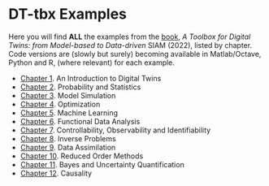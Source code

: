 # DT-tbx Examples


Here you will find **ALL** the examples from the [book](https://www.siam.org/publications/books/book-series), *A Toolbox for Digital Twins: from Model-based to Data-driven* SIAM (2022), listed by chapter. Code versions are (slowly but surely) becoming available in Matlab/Octave, Python and R, (where relevant) for each example.

- [Chapter 1](01intro). An Introduction to Digital Twins
- [Chapter 2](02proba). Probability and Statistics
- [Chapter 3](03sim). Model Simulation
- [Chapter 4](04opt). Optimization
- [Chapter 5](05ml). Machine Learning
- [Chapter 6](06fda). Functional Data Analysis
- [Chapter 7](07ctrl). Controllability, Observability and Identifiability
- [Chapter 8](08inv). Inverse Problems
- [Chapter 9](09da). Data Assimilation
- [Chapter 10](10rom). Reduced Order Methods
- [Chapter 11](11uq). Bayes and Uncertainty Quantification
- [Chapter 12](12caus). Causality




